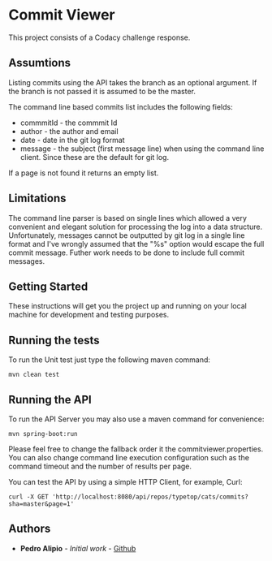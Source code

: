 # Commit Viewer

This project consists of a Codacy challenge response.

## Assumtions

Listing commits using the API takes the branch as an optional argument. 
If the branch is not passed it is assumed to be the master.

The command line based commits list includes the following fields:
* commmitId - the commmit Id
* author - the author and email 
* date - date in the git log format
* message - the subject (first message line) when using the command line client.
Since these are the default for git log.

If a page is not found it returns an empty list.

## Limitations

The command line parser is based on single lines which allowed a very convenient and elegant solution for processing
the log into a data structure. Unfortunately, messages cannot be outputted by git log in a single
line format and I've wrongly assumed that the "%s" option would escape the full commit message.
Futher work needs to be done to include full commit messages.

## Getting Started

These instructions will get you the project up and running on your local machine for development and testing purposes.

## Running the tests

To run the Unit test just type the following maven command:

```
mvn clean test
```

## Running the API

To run the API Server you may also use a maven command for convenience:
 
 ```
mvn spring-boot:run
 ```

Please feel free to change the fallback order it the commitviewer.properties.
You can also change command line execution configuration such as the command timeout and the
number of results per page. 

You can test the API by using a simple HTTP Client, for example, Curl:

 ```
curl -X GET 'http://localhost:8080/api/repos/typetop/cats/commits?sha=master&page=1'
 ```

## Authors

* **Pedro Alipio** - *Initial work* - [Github](https://github.com/pmalipio)

